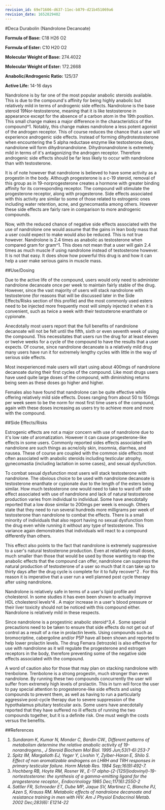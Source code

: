 ```yaml
---
revision_id: 69e71606-d637-11ec-b879-d21b451069a6
revision_date: 1652829402
---
```


#Deca Durabolin (Nandrolone Decanoate)

**Formula of Base:** C18 H26 O2

**Formula of Ester:** C10 H20 O2 

**Molecular Weight of Base:** 274.4022

**Molecular Weight of Ester:** 172.2668 

**Anabolic/Androgenic Ratio:** 125/37 

**Active Life:** 14-16 days 

Nandrolone is by far one of the most popular anabolic steroids available. This is due to the compound's affinity for being highly anabolic but relatively mild in terms of androgenic side effects. Nandrolone is the base steroid 19Nor-testosterone, meaning that it is like testosterone in appearance except for the absence of a carbon atom in the 19th position. This small change makes a major difference in the characteristics of the compound^1. Notably, this change makes nandrolone a less potent agonist of the androgen receptor. This of course reduces the chance that a user will experience androgenic side effects. Instead of forming dihydrotestosterone when encountering the 5 alpha reductase enzyme like testosterone does, nandrolone will form dihydronandrolone. Dihydronandrolone is extremely mild in terms of it's antagonizing the androgen receptor. Therefore androgenic side effects should be far less likely to occur with nandrolone than with testosterone.

It is of note however that nandrolone is believed to have some activity as a progestin in the body. Although progesterone is a c-19 steroid, removal of this group as in 19-norprogesterone creates a hormone with greater binding affinity for its corresponding receptor. The compound will stimulate the progesterone receptor, along with progesterone. Side effects associated with this activity are similar to some of those related to estrogenic ones including water retention, acne, and gynecomastia among others. However these side effects are fairly rare in comparison to more androgenic compounds. 

Now, with the reduced chance of negative side effects associated with the use of nandrolone one would assume that the gains in lean body mass that a user could expect to make would also be reduced. This is not true however. Nandrolone is 2.4 times as anabolic as testosterone when compared gram for gram^1. This does not mean that a user will gain 2.4 times as much muscle if using nandrolone instead of testosterone however. It is not that easy. It does show how powerful this drug is and how it can help a user make serious gains in muscle mass.

##Use/Dosing 

Due to the active life of the compound, users would only need to administer nandrolone decanoate once per week to maintain fairly stable of the drug. However, since the vast majority of users will stack nandrolone with testosterone (for reasons that will be discussed later in the Side Effects/Risks section of this profile) and the most commonly used esters need to be injected more frequently most will simply injected it when it is convenient, such as twice a week with their testosterone enanthate or cypionate. 

Anecdotally most users report that the full benefits of nandrolone decanoate will not be felt until the fifth, sixth or even seventh week of using the compound. This necessitates that users run the drug for at least eleven or twelve weeks for a cycle of the compound to have the results that a user expects. Of course, since nandrolone decanoate is a relatively mild drug many users have run it for extremely lengthy cycles with little in the way of serious side effects.

Most inexperienced male users will start using about 400mgs of nandrolone decanoate during their first cycles of the compound. Like most drugs users have used quite large doses of the compound, with diminishing returns being seen as these doses go higher and higher. 

Females also have found that nandrolone can be quite effective while offering relatively mild side effects. Doses ranging from about 50 to 150mgs per week seem to be the norm for most first time users of the compound, again with these doses increasing as users try to achieve more and more with the compound. 

##Side Effects/Risks 

Estrogenic effects are not a major concern with use of nandrolone due to it's low rate of aromatization. However it can cause progesterone-like effects in some users. Commonly reported sides effects associated with nandrolone are such things as acne/oily skin, insomnia, diarrhea, and nausea. These of course are coupled with the common side effects most often associated with anabolic steroids including testicular atrophy, gynecomastia (including lactation in some cases), and sexual dysfunction.

To combat sexual dysfunction most users will stack testosterone with nandrolone. The obvious choice to be used with nandrolone decanoate is testosterone enanthate or cypionate due to the length of the esters being similar. How much testosterone one would need to take to ward off side effect associated with use of nandrolone and lack of natural testosterone production varies from individual to individual. Some have anecdotally reported that a low dose similar to 200mgs per week is enough. Others state that they need to run several hundreds more milligrams per week of testosterone than nandrolone to combat the effects. There is a small minority of individuals that also report having no sexual dysfunction from the drug even while running it without any type of testosterone. This variance again demonstrates that individuals will react to a compound differently than others.

This effect also points to the fact that nandrolone is extremely suppressive to a user's natural testosterone production. Even at relatively small doses, much smaller than those that would be used by those wanting to reap the anabolic effects that the compound can offer, nandrolone can suppress the natural production of testosterone of a user so much that it can take up to thirty days after the drug cycle is complete for it to fully recover^2 . For this reason it is imperative that a user run a well planned post cycle therapy after using nandrolone. 

Nandrolone is relatively safe in terms of a user's lipid profile and cholesterol. In some studies it has even been shown to actually improve HDL cholesterol levels^4 . A major increase in a user's blood pressure or their liver toxicity should not be noticed with this compound either. Nandrolone is relatively mild in these respects.

Since nandrolone is a progestinic anabolic steroid^3,4 . Some special precautions need to be taken to ensure that side effects do not get out of control as a result of a rise in prolactin levels. Using compounds such as bromocriptine, cabergoline and/or P5P have all been shown and reported to help lower prolactin levels. The drug Femara (letrozole) is also effective for use with nandrolone as it will regulate the progesterone and estrogen receptors in the body, therefore preventing some of the negative side effects associated with the compound.

A word of caution also for those that may plan on stacking nandrolone with trenbolone. Trenbolone is a strong progestin, much stronger than even nandrolone. By running these two compounds concurrently the user will suffer from extremely high levels of prolactin. This in turn will force the user to pay special attention to progesterone-like side effects and using compounds to prevent them, as well as having to run a particularly aggressive post-cycle therapy due to severe suppression of the hypothalamus pituitary testicular axis. Some users have anecdotally reported that they have suffered no ill effects of running the two compounds together, but it is a definite risk. One must weigh the costs versus the benefits.

##References 

1. *Sundaram K, Kumar N, Monder C, Bardin CW., Different patterns of metabolism determine the relative anabolic activity of 19-norandrogens., J Steroid Biochem Mol Biol. 1995 Jun;53(1-6):253-7*
2. *Spitz IM, Margalioth EJ, Yeger Y, Livshin Y, Zylber-Haran E, Shilo S. Effect of non aromatizable androgens on LHRH and TRH responses in primary testicular failure. Horm Metab Res. 1984 Sep;16(9):492-7.*
3. *Hochberg RB, Hoyte RM, Rosner W., E-17 alpha-(2-[125I]iodovinyl)-19-nortestosterone: the synthesis of a gamma-emitting ligand for the progesterone receptor., Endocrinology 1985 Dec;117(6):2550-2*
4. *Sattler FR, Schroeder ET, Dube MP, Jaque SV, Martinez C, Blanche PJ, Azen S, Krauss RM. Metabolic effects of nandrolone decanoate and resistance training in men with HIV. Am J Physiol Endocrinol Metab. 2002 Dec;283(6): E1214-22*